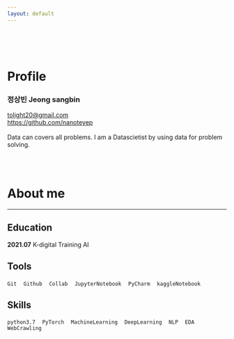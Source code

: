```yaml
---
layout: default
---
```


<br><br><br>
# Profile

### 정상빈 Jeong sangbin
<i class="icon-mail-alt"></i>
tolight20@gmail.com  
<i class="icon-github-circled"></i>
<a href="https://github.com/{{ site.plainwhite.social_links.github }}" target="_blank">
https://github.com/nanoteyep
</a><br><br>
Data can covers all problems. I am a Datascietist by using data for problem solving. 

<br><br>

# About me
---

## Education
**2021.07**   K-digital Training AI

## Tools

`Git` &nbsp;&nbsp; `Github` &nbsp;&nbsp; `Collab` &nbsp;&nbsp; `JupyterNotebook` &nbsp;&nbsp; `PyCharm` &nbsp;&nbsp; `kaggleNotebook`

## Skills

`python3.7` &nbsp;&nbsp; `PyTorch` &nbsp;&nbsp; `MachineLearning` &nbsp;&nbsp; `DeepLearning` &nbsp;&nbsp; `NLP` &nbsp;&nbsp; `EDA` &nbsp;&nbsp; `WebCrawling`
